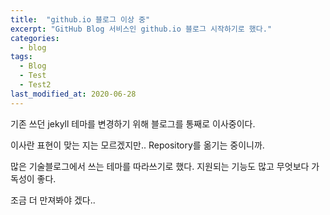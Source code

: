 ```yaml
---
title:  "github.io 블로그 이상 중"
excerpt: "GitHub Blog 서비스인 github.io 블로그 시작하기로 했다."
categories:
  - blog
tags:
  - Blog
  - Test
  - Test2
last_modified_at: 2020-06-28
---
```


기존 쓰던 jekyll 테마를 변경하기 위해 블로그를 통째로 이사중이다.

이사란 표현이 맞는 지는 모르겠지만.. Repository를 옮기는 중이니까.

많은 기술블로그에서 쓰는 테마를 따라쓰기로 했다.
지원되는 기능도 많고 무엇보다 가독성이 좋다.

조금 더 만져봐야 겠다..
